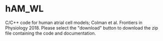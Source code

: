 # hAM_WL
C/C++ code for human atrial cell models; Colman et al. Frontiers in Physiology 2018.
Please select the "download" button to download the zip file containing the code and documentation.
